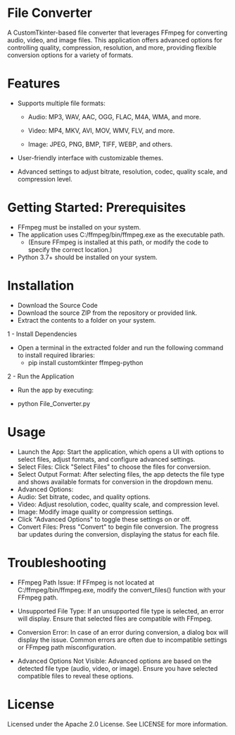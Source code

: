 # File Converter

A CustomTkinter-based file converter that leverages FFmpeg for converting audio, video, and image files. This application offers advanced options for controlling quality, compression, resolution, and more, providing flexible conversion options for a variety of formats.

# Features

- Supports multiple file formats:

    - Audio: MP3, WAV, AAC, OGG, FLAC, M4A, WMA, and more.

    - Video: MP4, MKV, AVI, MOV, WMV, FLV, and more.

    - Image: JPEG, PNG, BMP, TIFF, WEBP, and others.

- User-friendly interface with customizable themes.

- Advanced settings to adjust bitrate, resolution, codec, quality scale, and compression level.

# Getting Started: Prerequisites

- FFmpeg must be installed on your system. 
- The application uses C:/ffmpeg/bin/ffmpeg.exe as the executable path. 
  - (Ensure FFmpeg is installed at this path, or modify the code to specify the correct location.)
- Python 3.7+ should be installed on your system.

# Installation

- Download the Source Code
- Download the source ZIP from the repository or provided link.
- Extract the contents to a folder on your system.

1 - Install Dependencies

- Open a terminal in the extracted folder and run the following command to install required libraries:
  - pip install customtkinter ffmpeg-python

2 - Run the Application
  - Run the app by executing:

- python File_Converter.py

# Usage

- Launch the App: Start the application, which opens a UI with options to select files, adjust formats, and configure       advanced settings.
- Select Files: Click "Select Files" to choose the files for conversion.
- Select Output Format: After selecting files, the app detects the file type and shows available formats for conversion     in the dropdown menu.
- Advanced Options:
- Audio: Set bitrate, codec, and quality options.
- Video: Adjust resolution, codec, quality scale, and compression level.
- Image: Modify image quality or compression settings.
- Click "Advanced Options" to toggle these settings on or off.
- Convert Files: Press "Convert" to begin file conversion. The progress bar updates during the conversion, displaying the   status for each file.


# Troubleshooting

- FFmpeg Path Issue: If FFmpeg is not located at C:/ffmpeg/bin/ffmpeg.exe, modify the convert_files() function with your FFmpeg path.

- Unsupported File Type: If an unsupported file type is selected, an error will display. Ensure that selected files are compatible with FFmpeg.

- Conversion Error: In case of an error during conversion, a dialog box will display the issue. Common errors are often due to incompatible settings or FFmpeg path misconfiguration.

- Advanced Options Not Visible: Advanced options are based on the detected file type (audio, video, or image). Ensure you have selected compatible files to reveal these options.

# License
Licensed under the Apache 2.0 License. See LICENSE for more information.
